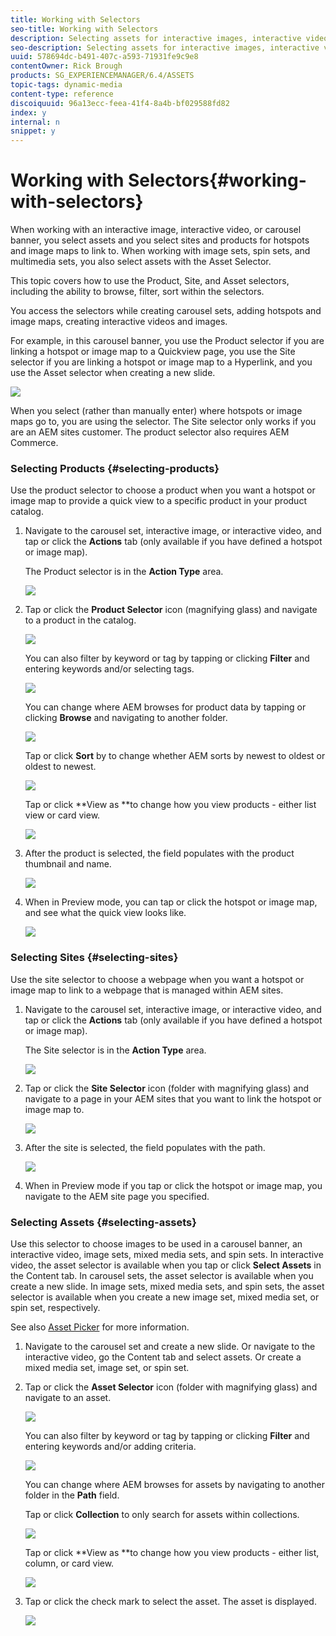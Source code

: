 ```yaml
---
title: Working with Selectors
seo-title: Working with Selectors
description: Selecting assets for interactive images, interactive video, and carousel banners
seo-description: Selecting assets for interactive images, interactive video, and carousel banners
uuid: 578694dc-b491-407c-a593-71931fe9c9e8
contentOwner: Rick Brough
products: SG_EXPERIENCEMANAGER/6.4/ASSETS
topic-tags: dynamic-media
content-type: reference
discoiquuid: 96a13ecc-feea-41f4-8a4b-bf029588fd82
index: y
internal: n
snippet: y
---
```


# Working with Selectors{#working-with-selectors}

When working with an interactive image, interactive video, or carousel banner, you select assets and you select sites and products for hotspots and image maps to link to. When working with image sets, spin sets, and multimedia sets, you also select assets with the Asset Selector.

This topic covers how to use the Product, Site, and Asset selectors, including the ability to browse, filter, sort within the selectors.

You access the selectors while creating carousel sets, adding hotspots and image maps, creating interactive videos and images.

For example, in this carousel banner, you use the Product selector if you are linking a hotspot or image map to a Quickview page, you use the Site selector if you are linking a hotspot or image map to a Hyperlink, and you use the Asset selector when creating a new slide.

![](assets/chlimage_1-538.png)

When you select (rather than manually enter) where hotspots or image maps go to, you are using the selector. The Site selector only works if you are an AEM sites customer. The product selector also requires AEM Commerce.

### Selecting Products {#selecting-products}

Use the product selector to choose a product when you want a hotspot or image map to provide a quick view to a specific product in your product catalog.

1. Navigate to the carousel set, interactive image, or interactive video, and tap or click the **Actions** tab (only available if you have defined a hotspot or image map).

   The Product selector is in the **Action Type** area.

   ![](assets/chlimage_1-539.png)

1. Tap or click the **Product Selector** icon (magnifying glass) and navigate to a product in the catalog.

   ![](assets/chlimage_1-540.png)

   You can also filter by keyword or tag by tapping or clicking **Filter** and entering keywords and/or selecting tags.

   ![](assets/chlimage_1-541.png)

   You can change where AEM browses for product data by tapping or clicking **Browse** and navigating to another folder.

   ![](assets/chlimage_1-542.png)

   Tap or click **Sort** by to change whether AEM sorts by newest to oldest or oldest to newest.

   ![](assets/chlimage_1-543.png)

   Tap or click **View as **to change how you view products - either list view or card view.

   ![](assets/chlimage_1-544.png)

1. After the product is selected, the field populates with the product thumbnail and name.

   ![](assets/chlimage_1-545.png)

1. When in Preview mode, you can tap or click the hotspot or image map, and see what the quick view looks like.

   ![](assets/chlimage_1-546.png)

### Selecting Sites {#selecting-sites}

Use the site selector to choose a webpage when you want a hotspot or image map to link to a webpage that is managed within AEM sites.

1. Navigate to the carousel set, interactive image, or interactive video, and tap or click the **Actions** tab (only available if you have defined a hotspot or image map).

   The Site selector is in the **Action Type** area.

   ![](assets/chlimage_1-547.png)

1. Tap or click the **Site Selector** icon (folder with magnifying glass) and navigate to a page in your AEM sites that you want to link the hotspot or image map to.

   ![](assets/chlimage_1-548.png)

1. After the site is selected, the field populates with the path.

   ![](assets/chlimage_1-549.png)

1. When in Preview mode if you tap or click the hotspot or image map, you navigate to the AEM site page you specified.

### Selecting Assets {#selecting-assets}

Use this selector to choose images to be used in a carousel banner, an interactive video, image sets, mixed media sets, and spin sets. In interactive video, the asset selector is available when you tap or click **Select Assets** in the Content tab. In carousel sets, the asset selector is available when you create a new slide. In image sets, mixed media sets, and spin sets, the asset selector is available when you create a new image set, mixed media set, or spin set, respectively.

See also [Asset Picker](../../assets/using/asset-selector.md) for more information.

1. Navigate to the carousel set and create a new slide. Or navigate to the interactive video, go the Content tab and select assets. Or create a mixed media set, image set, or spin set.
1. Tap or click the **Asset Selector** icon (folder with magnifying glass) and navigate to an asset.

   ![](assets/chlimage_1-550.png)

   You can also filter by keyword or tag by tapping or clicking **Filter** and entering keywords and/or adding criteria.

   ![](assets/chlimage_1-551.png)

   You can change where AEM browses for assets by navigating to another folder in the **Path** field.

   Tap or click **Collection** to only search for assets within collections.

   ![](assets/chlimage_1-552.png)

   <!--
   Comment Type: draft

   <p>Tap or click <strong>Insights</strong> to access information on Asset Insights. See also <a href="../../assets/using/touch-ui-asset-insights.md">Asset Insights</a> documentation.</p>
   -->

   <!--
   Comment Type: draft

   <img imageRotate="0" src="assets/chlimage_1-553.png" />
   -->

   <!--
   Comment Type: draft

   <p>Tap or click <strong>Sort</strong> by to change whether AEM sorts by newest to oldest or oldest to newest.</p>
   -->

   <!--
   Comment Type: draft

   <img imageRotate="0" src="assets/chlimage_1-554.png" />
   -->

   Tap or click **View as **to change how you view products - either list, column, or card view.

   ![](assets/chlimage_1-555.png)

1. Tap or click the check mark to select the asset. The asset is displayed.

   ![](assets/chlimage_1-556.png)

